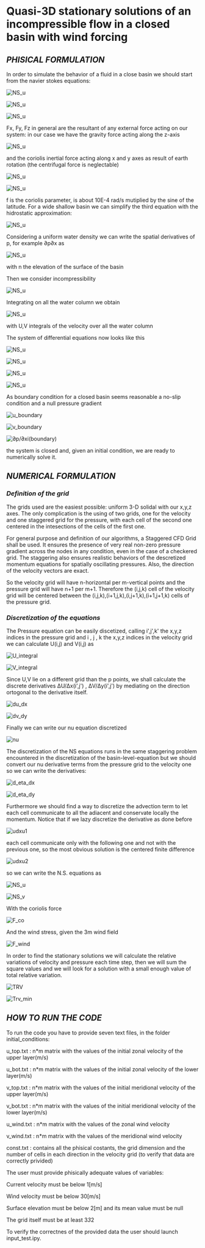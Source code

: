 # Quasi-3D stationary solutions of an incompressible flow in a closed basin with wind forcing
## _PHISICAL FORMULATION_

In order to simulate the behavior of a fluid in a close basin we should start from the navier stokes equations:

![NS_u](https://github.com/enricomoresco/Software-and-Computing-Repository/blob/main/Figures/1.gif)

![NS_u](https://github.com/enricomoresco/Software-and-Computing-Repository/blob/main/Figures/2.gif)

![NS_u](https://github.com/enricomoresco/Software-and-Computing-Repository/blob/main/Figures/3.gif)


Fx, Fy, Fz in general are the resultant of any external force acting on our system:
in our case we have the gravity force acting along the z-axis 

![NS_u](https://github.com/enricomoresco/Software-and-Computing-Repository/blob/main/Figures/4.gif)

and the coriolis inertial force acting along x and y axes as result of earth rotation (the centrifugal force is neglectable)

![NS_u](https://github.com/enricomoresco/Software-and-Computing-Repository/blob/main/Figures/5.gif)

![NS_u](https://github.com/enricomoresco/Software-and-Computing-Repository/blob/main/Figures/6.gif)

f is the coriolis parameter, is about 10E-4 rad/s mutiplied by the sine of the latitude.
For a wide shallow basin we can simplify the third equation with the hidrostatic approximation:

![NS_u](https://github.com/enricomoresco/Software-and-Computing-Repository/blob/main/Figures/7.gif)

Considering a uniform water density we can write the spatial derivatives of p, for example ∂p∂x as

![NS_u](https://github.com/enricomoresco/Software-and-Computing-Repository/blob/main/Figures/8.gif)

with n the elevation of the surface of the basin

Then we consider incompressibility

![NS_u](https://github.com/enricomoresco/Software-and-Computing-Repository/blob/main/Figures/9.gif)

Integrating on all the water column we obtain

![NS_u](https://github.com/enricomoresco/Software-and-Computing-Repository/blob/main/Figures/10.gif)

with U,V integrals of the velocity over all the water column 

The system of differential equations now looks like this

![NS_u](https://github.com/enricomoresco/Software-and-Computing-Repository/blob/main/Figures/11.gif)

![NS_u](https://github.com/enricomoresco/Software-and-Computing-Repository/blob/main/Figures/12.gif)

![NS_u](https://github.com/enricomoresco/Software-and-Computing-Repository/blob/main/Figures/8.gif)

![NS_u](https://github.com/enricomoresco/Software-and-Computing-Repository/blob/main/Figures/10.gif)

As boundary condition for a closed basin seems reasonable a no-slip condition and a null pressure gradient

![u_boundary](https://github.com/enricomoresco/Software-and-Computing-Repository/blob/main/Figures/13.gif)

![v_boundary](https://github.com/enricomoresco/Software-and-Computing-Repository/blob/main/Figures/14.gif)

![∂p/∂xi(boundary)](https://github.com/enricomoresco/Software-and-Computing-Repository/blob/main/Figures/15.gif)



the system is closed and, given an initial condition, we are ready to numerically solve it.

## _NUMERICAL FORMULATION_

### _Definition of the grid_

The grids used are the easiest possible: uniform 3-D  solidal with our x,y,z axes.
The only complication is the using of two grids, one for the velocity and one staggered grid for the pressure, with each cell of the second one centered in the intesections of the cells of the first one.

For general purpose and definition of our algorithms, a Staggered CFD Grid shall be used. It ensures the presence of very real non-zero pressure gradient across the nodes in any condition, even in the case of a checkered grid. The staggering also ensures realistic behaviors of the descretized momentum equations for spatially oscillating pressures. Also, the direction of the velocity vectors are exact.

So the velocity grid will have n-horizontal per m-vertical points and the pressure grid will have n+1 per m+1.
Therefore the (i,j,k) cell of the velocity grid will be centered between the (i,j,k),(i+1,j,k),(i,j+1,k),(i+1,j+1,k) cells of the pressure grid.

### _Discretization of the equations_

The Pressure equation can be easily discetized, calling i',j',k' the x,y,z indices in the pressure grid and i , j , k the x,y,z indices in the velocity grid 
we can calculate U(i,j) and V(i,j) as

![U_integral](https://github.com/enricomoresco/Software-and-Computing-Repository/blob/main/Figures/U.gif)

![V_integral](https://github.com/enricomoresco/Software-and-Computing-Repository/blob/main/Figures/V.gif)



Since U,V lie on a different grid than the p points, we shall calculate the discrete derivatives ΔU/Δx(i',j') , ΔV/Δy(i',j') by mediating on the direction ortogonal to the derivative itself.

![du_dx](https://github.com/enricomoresco/Software-and-Computing-Repository/blob/main/Figures/dU_dx.gif)

![dv_dy](https://github.com/enricomoresco/Software-and-Computing-Repository/blob/main/Figures/dV_dy.gif)



Finally we can write our nu equation discretized

![nu](https://github.com/enricomoresco/Software-and-Computing-Repository/blob/main/Figures/nu.gif)

The discretization of the NS equations runs in the same staggering problem encountered in the discretization of the basin-level-equation but we should convert our nu derivative terms from the pressure grid to the velocity one so we can write the derivatives:

![d_eta_dx](https://github.com/enricomoresco/Software-and-Computing-Repository/blob/main/Figures/d_eta_dx.gif)

![d_eta_dy](https://github.com/enricomoresco/Software-and-Computing-Repository/blob/main/Figures/d_eta_dy.gif)

Furthermore we should find a way to discretize the advection term to let each cell communicate to all the adiacent and conservate locally the momentum.
Notice that if we lazy discretize the derivative as done before

![udxu1](https://github.com/enricomoresco/Software-and-Computing-Repository/blob/main/Figures/udxu1.gif)

each cell communicate only with the following one and not with the previous one, so the most obvious solution is the centered finite difference

![udxu2](https://github.com/enricomoresco/Software-and-Computing-Repository/blob/main/Figures/udxu2.gif)

so we can write the N.S. equations as

![NS_u](https://github.com/enricomoresco/Software-and-Computing-Repository/blob/main/Figures/NS_u.gif)

![NS_v](https://github.com/enricomoresco/Software-and-Computing-Repository/blob/main/Figures/NS_v.gif)

With the coriolis force 

![F_co](https://github.com/enricomoresco/Software-and-Computing-Repository/blob/main/Figures/Fco.gif)

And the wind stress, given the 3m wind field

![F_wind](https://github.com/enricomoresco/Software-and-Computing-Repository/blob/main/Figures/F_wind.gif)


In order to find the stationary solutions we will calculate the relative variations of velocity and pressure each time step, then we will sum the square values 
and we will look for a solution with a small enough value of total relative variation.

![TRV](https://github.com/enricomoresco/Software-and-Computing-Repository/blob/main/Figures/TRV.gif)

![Trv_min](https://github.com/enricomoresco/Software-and-Computing-Repository/blob/main/Figures/Trv_min.gif)

## _HOW TO RUN THE CODE_

To run the code you have to provide seven text files, in the folder initial_conditions:

u_top.txt : n*m matrix with the values of the initial zonal velocity of the upper layer(m/s)

u_bot.txt : n*m matrix with the values of the initial zonal velocity of the lower layer(m/s)

v_top.txt : n*m matrix with the values of the initial meridional velocity of the upper layer(m/s)

v_bot.txt : n*m matrix with the values of the initial meridional velocity of the lower layer(m/s)

u_wind.txt : n*m matrix with the values of the zonal wind velocity

v_wind.txt : n*m matrix with the values of the meridional wind velocity

const.txt : contains all the phisical costants, the grid dimension and the number of cells in each direction in the velocity grid (to verify that data are correctly privided)

The user must provide phisically adequate values of variables:

Current velocity must be below 1[m/s]

Wind velocity must be below 30[m/s]

Surface elevation must be below 2[m] and its mean value must be null

The grid itself must be at least 3*3*2

To verify the correctnes of the provided data the user should launch input_test.ipy.























